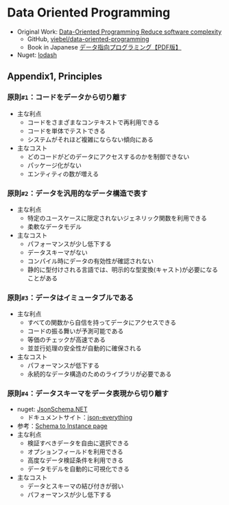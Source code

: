 # Data Oriented Programming

- Original Work: [Data-Oriented Programming Reduce software complexity](https://www.manning.com/books/data-oriented-programming)
  - GitHub, [viebel/data-oriented-programming](https://github.com/viebel/data-oriented-programming)
  - Book in Japanese [データ指向プログラミング【PDF版】](https://www.seshop.com/product/detail/25689)
- Nuget: [lodash](https://www.nuget.org/packages/lodash)

## Appendix1, Principles

### 原則`#1`：コードをデータから切り離す

- 主な利点
  - コードをさまざまなコンテキストで再利用できる
  - コードを単体でテストできる
  - システムがそれほど複雑にならない傾向にある
- 主なコスト
  - どのコードがどのデータにアクセスするのかを制御できない
  - パッケージ化がない
  - エンティティの数が増える

### 原則`#2`：データを汎用的なデータ構造で表す

- 主な利点
  - 特定のユースケースに限定されないジェネリック関数を利用できる
  - 柔軟なデータモデル
- 主なコスト
  - パフォーマンスが少し低下する
  - データスキーマがない
  - コンパイル時にデータの有効性が確認されない
  - 静的に型付けされる言語では、明示的な型変換(キャスト)が必要になることがある

### 原則`#3`：データはイミュータブルである

- 主な利点
  - すべての関数から自信を持ってデータにアクセスできる
  - コードの振る舞いが予測可能である
  - 等価のチェックが高速である
  - 並並行処理の安全性が自動的に確保される
- 主なコスト
  - パフォーマンスが低下する
  - 永続的なデータ構造のためのライブラリが必要である

### 原則`#4`：データスキーマをデータ表現から切り離す

- nuget: [JsonSchema.NET](https://www.nuget.org/packages/JsonSchema.Net)
  - ドキュメントサイト：[json-everything](https://json-everything.net/)
- 参考：[Schema to Instance page](https://json-everything.net/json-schema/)
- 主な利点
  - 検証すべきデータを自由に選択できる
  - オプションフィールドを利用できる
  - 高度なデータ検証条件を利用できる
  - データモデルを自動的に可視化できる
- 主なコスト
  - データとスキーマの結び付きが弱い
  - パフォーマンスが少し低下する
